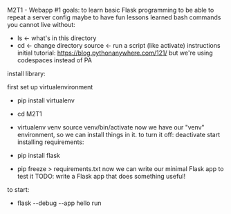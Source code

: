 M2T1 - Webapp #1
goals:
to learn basic Flask programming
to be able to repeat a server config
maybe to have fun
lessons learned
bash commands you cannot live without:

- ls <- what's in this directory
- cd <- change directory
source <- run a script (like activate)
instructions
initial tutorial: https://blog.pythonanywhere.com/121/ but we're using codespaces instead of PA

install library:

first set up virtualenvironment

- pip install virtualenv
- cd M2T1

- virtualenv venv
source venv/bin/activate now we have our "venv" environment, so we can install things in it. to turn it off:
deactivate
start installing requirements:

- pip install flask
- pip freeze > requirements.txt
now we can write our minimal Flask app to test it TODO: write a Flask app that does something useful!

to start:

- flask --debug --app hello run

